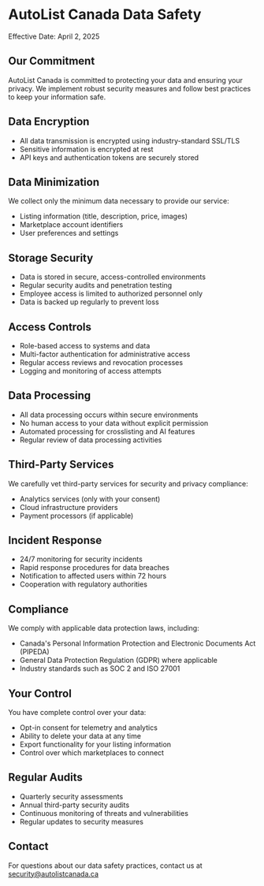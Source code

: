 # AutoList Canada Data Safety

Effective Date: April 2, 2025

## Our Commitment

AutoList Canada is committed to protecting your data and ensuring your privacy. We implement robust security measures and follow best practices to keep your information safe.

## Data Encryption

- All data transmission is encrypted using industry-standard SSL/TLS
- Sensitive information is encrypted at rest
- API keys and authentication tokens are securely stored

## Data Minimization

We collect only the minimum data necessary to provide our service:

- Listing information (title, description, price, images)
- Marketplace account identifiers
- User preferences and settings

## Storage Security

- Data is stored in secure, access-controlled environments
- Regular security audits and penetration testing
- Employee access is limited to authorized personnel only
- Data is backed up regularly to prevent loss

## Access Controls

- Role-based access to systems and data
- Multi-factor authentication for administrative access
- Regular access reviews and revocation processes
- Logging and monitoring of access attempts

## Data Processing

- All data processing occurs within secure environments
- No human access to your data without explicit permission
- Automated processing for crosslisting and AI features
- Regular review of data processing activities

## Third-Party Services

We carefully vet third-party services for security and privacy compliance:

- Analytics services (only with your consent)
- Cloud infrastructure providers
- Payment processors (if applicable)

## Incident Response

- 24/7 monitoring for security incidents
- Rapid response procedures for data breaches
- Notification to affected users within 72 hours
- Cooperation with regulatory authorities

## Compliance

We comply with applicable data protection laws, including:

- Canada's Personal Information Protection and Electronic Documents Act (PIPEDA)
- General Data Protection Regulation (GDPR) where applicable
- Industry standards such as SOC 2 and ISO 27001

## Your Control

You have complete control over your data:

- Opt-in consent for telemetry and analytics
- Ability to delete your data at any time
- Export functionality for your listing information
- Control over which marketplaces to connect

## Regular Audits

- Quarterly security assessments
- Annual third-party security audits
- Continuous monitoring of threats and vulnerabilities
- Regular updates to security measures

## Contact

For questions about our data safety practices, contact us at security@autolistcanada.ca
